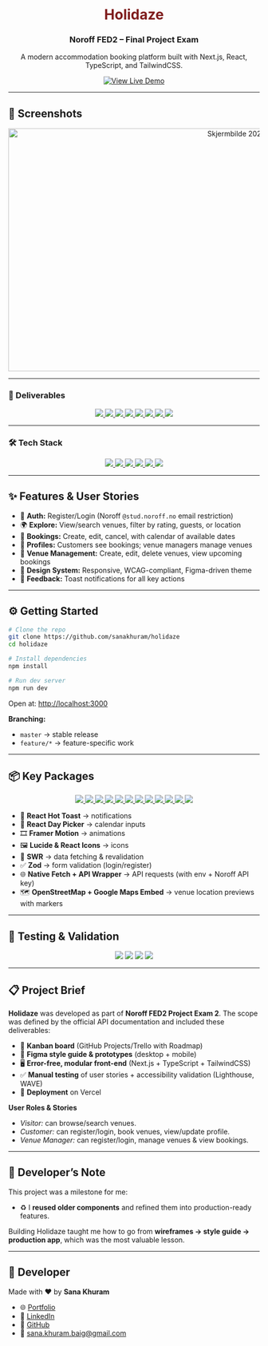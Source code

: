 <div align="center">
  <h1 style="color:#7f1d1d;">Holidaze</h1>
  <h3>Noroff FED2 – Final Project Exam</h3>
  <p>A modern accommodation booking platform built with Next.js, React, TypeScript, and TailwindCSS.</p>
  <a href="https://holidaze-green.vercel.app/" target="_blank">
    <img src="https://img.shields.io/badge/View%20Live-Demo-7f1d1d?style=for-the-badge&logo=vercel&logoColor=white" alt="View Live Demo" />
  </a>
</div>

---

## 📸 Screenshots

<p align="center">
  
<img width="999" height="487" alt="Skjermbilde 2025-09-22 142902" src="https://github.com/user-attachments/assets/351a25ec-b61a-45d5-9ec9-12eeaade8c7d" />


---

### 🚀 Deliverables

<p align="center">  
  <a href="https://github.com/users/sanakhuram/projects/6" target="_blank">  
    <img src="https://img.shields.io/badge/Kanban-Board-0A66C2?style=for-the-badge&logo=trello&logoColor=white" />  
  </a>  
  <a href="https://github.com/users/sanakhuram/projects/6/views/2" target="_blank">  
    <img src="https://img.shields.io/badge/Gantt-Chart-4682B4?style=for-the-badge&logo=clockify&logoColor=white" />  
  </a>  
  <a href="https://www.figma.com/design/4ya7bUgAL0onYXAJuJklb1/Holidaze?node-id=48-3" target="_blank">  
    <img src="https://img.shields.io/badge/Figma-Style%20Guide-FF4500?style=for-the-badge&logo=figma&logoColor=white" />  
  </a>  
  <a href="https://www.figma.com/design/4ya7bUgAL0onYXAJuJklb1/Holidaze?node-id=72-42" target="_blank">  
    <img src="https://img.shields.io/badge/Figma-Wireframes-FF1493?style=for-the-badge&logo=figma&logoColor=white" />  
  </a>  
  <a href="https://www.figma.com/design/4ya7bUgAL0onYXAJuJklb1/Holidaze?node-id=48-2" target="_blank">  
    <img src="https://img.shields.io/badge/Figma-Mobile%20Prototype-FF8C00?style=for-the-badge&logo=figma&logoColor=white" />  
  </a>  
  <a href="https://www.figma.com/design/4ya7bUgAL0onYXAJuJklb1/Holidaze?node-id=0-1" target="_blank">  
    <img src="https://img.shields.io/badge/Figma-Desktop%20Prototype-DC143C?style=for-the-badge&logo=figma&logoColor=white" />  
  </a>  
  <a href="https://github.com/sanakhuram/holidaze" target="_blank">  
    <img src="https://img.shields.io/badge/GitHub-Repository-181717?style=for-the-badge&logo=github&logoColor=white" />  
  </a>  
  <a href="https://holidaze-green.vercel.app/" target="_blank">  
    <img src="https://img.shields.io/badge/View-Live%20Demo-7f1d1d?style=for-the-badge&logo=vercel&logoColor=white" />  
  </a>  
</p>  

---

### 🛠️ Tech Stack

<p align="center">  
  <a href="https://react.dev/" target="_blank">  
    <img src="https://img.shields.io/badge/React-19-61DAFB?style=for-the-badge&logo=react&logoColor=black" />  
  </a>  
  <a href="https://nextjs.org/" target="_blank">  
    <img src="https://img.shields.io/badge/Next.js-15-000000?style=for-the-badge&logo=nextdotjs&logoColor=white" />  
  </a>  
  <a href="https://www.typescriptlang.org/" target="_blank">  
    <img src="https://img.shields.io/badge/TypeScript-5-3178C6?style=for-the-badge&logo=typescript&logoColor=white" />  
  </a>  
  <a href="https://tailwindcss.com/" target="_blank">  
    <img src="https://img.shields.io/badge/TailwindCSS-3-38B2AC?style=for-the-badge&logo=tailwindcss&logoColor=white" />  
  </a>  
  <a href="https://www.canva.com/" target="_blank">  
    <img src="https://img.shields.io/badge/Canva-Design-00C4CC?style=for-the-badge&logo=canva&logoColor=white" />  
  </a>  
  <a href="https://www.figma.com/" target="_blank">  
    <img src="https://img.shields.io/badge/Figma-Design%20System-F24E1E?style=for-the-badge&logo=figma&logoColor=white" />  
  </a>  
</p>  

---


## ✨ Features & User Stories

- 🔑 **Auth:** Register/Login (Noroff `@stud.noroff.no` email restriction)
- 🌍 **Explore:** View/search venues, filter by rating, guests, or location
- 📅 **Bookings:** Create, edit, cancel, with calendar of available dates
- 👤 **Profiles:** Customers see bookings; venue managers manage venues
- 🏡 **Venue Management:** Create, edit, delete venues, view upcoming bookings
- 🎨 **Design System:** Responsive, WCAG-compliant, Figma-driven theme
- 💬 **Feedback:** Toast notifications for all key actions

---

## ⚙️ Getting Started

```bash
# Clone the repo
git clone https://github.com/sanakhuram/holidaze
cd holidaze

# Install dependencies
npm install

# Run dev server
npm run dev
```

Open at: [http://localhost:3000](http://localhost:3000)

**Branching:**

- `master` → stable release
- `feature/*` → feature-specific work

---

## 📦 Key Packages

<p align="center">
  <a href="https://nextjs.org/" target="_blank">
    <img src="https://img.shields.io/badge/Next.js-15-000000?style=for-the-badge&logo=nextdotjs&logoColor=white" />
  </a>
  <a href="https://react.dev/" target="_blank">
    <img src="https://img.shields.io/badge/React-19-61DAFB?style=for-the-badge&logo=react&logoColor=black" />
  </a>
  <a href="https://tailwindcss.com/" target="_blank">
    <img src="https://img.shields.io/badge/TailwindCSS-38B2AC?style=for-the-badge&logo=tailwindcss&logoColor=white" />
  </a>
  <a href="https://react-hot-toast.com/" target="_blank">
    <img src="https://img.shields.io/badge/React--Hot--Toast-FF69B4?style=for-the-badge&logo=react&logoColor=white" />
  </a>
  <a href="https://react-day-picker.js.org/" target="_blank">
    <img src="https://img.shields.io/badge/React--Day--Picker-9370DB?style=for-the-badge&logo=react&logoColor=white" />
  </a>
  <a href="https://www.framer.com/motion/" target="_blank">
    <img src="https://img.shields.io/badge/Framer--Motion-00C4FF?style=for-the-badge&logo=framer&logoColor=black" />
  </a>
  <a href="https://lucide.dev/" target="_blank">
    <img src="https://img.shields.io/badge/Lucide--React-FF5722?style=for-the-badge&logo=react&logoColor=white" />
  </a>
  <a href="https://react-icons.github.io/react-icons/" target="_blank">
    <img src="https://img.shields.io/badge/React--Icons-009688?style=for-the-badge&logo=react&logoColor=white" />
  </a>
  <a href="https://swr.vercel.app/" target="_blank">
    <img src="https://img.shields.io/badge/SWR-1E90FF?style=for-the-badge&logo=vercel&logoColor=white" />
  </a>
  <a href="https://zod.dev/" target="_blank">
    <img src="https://img.shields.io/badge/Zod-4CAF50?style=for-the-badge&logo=zod&logoColor=white" />
  </a>
  <a href="https://www.openstreetmap.org/" target="_blank">
    <img src="https://img.shields.io/badge/OpenStreetMap-Map%20Embed-6DA55F?style=for-the-badge&logo=openstreetmap&logoColor=white" />
  </a>
  <a href="https://www.google.com/maps" target="_blank">
    <img src="https://img.shields.io/badge/Google%20Maps-Embed-4285F4?style=for-the-badge&logo=googlemaps&logoColor=white" />
  </a>
</p>


- 🔔 **React Hot Toast** → notifications  
- 📅 **React Day Picker** → calendar inputs  
- 🎞️ **Framer Motion** → animations  
- 🖼️ **Lucide & React Icons** → icons  
- 📡 **SWR** → data fetching & revalidation  
- ✅ **Zod** → form validation (login/register)  
- 🌐 **Native Fetch + API Wrapper** → API requests (with env + Noroff API key)  
- 🗺️ **OpenStreetMap + Google Maps Embed** → venue location previews with markers  


---

## 🧪 Testing & Validation

<p align="center">
  <img src="https://img.shields.io/badge/Lighthouse-95%2B-red?style=for-the-badge&logo=lighthouse&logoColor=white" />
  <img src="https://img.shields.io/badge/Axe--Core-No%20critical%20issues-pink?style=for-the-badge&logo=axe&logoColor=white" />
  <img src="https://img.shields.io/badge/WAVE-Contrast%20%26%20ARIA%20checked-purple?style=for-the-badge&logo=wave&logoColor=white" />
  <img src="https://img.shields.io/badge/W3C%20HTML%20Validator-Passed-green?style=for-the-badge&logo=w3c&logoColor=white" />
</p>


---


## 📋 Project Brief

**Holidaze** was developed as part of **Noroff FED2 Project Exam 2**.
The scope was defined by the official API documentation and included these deliverables:

- 📌 **Kanban board** (GitHub Projects/Trello with Roadmap)
- 🎨 **Figma style guide & prototypes** (desktop + mobile)
- 🖥️ **Error-free, modular front-end** (Next.js + TypeScript + TailwindCSS)
- ✅ **Manual testing** of user stories + accessibility validation (Lighthouse, WAVE)
- 🚀 **Deployment** on Vercel

**User Roles & Stories**

- _Visitor:_ can browse/search venues.
- _Customer:_ can register/login, book venues, view/update profile.
- _Venue Manager:_ can register/login, manage venues & view bookings.

---

## 📝 Developer’s Note

This project was a milestone for me:

- ♻️ I **reused older components** and refined them into production-ready features.

Building Holidaze taught me how to go from **wireframes → style guide → production app**, which was the most valuable lesson.

---

## 👤 Developer

Made with ❤️ by **Sana Khuram**

- 🌐 [Portfolio](https://skhuram.netlify.app/)
- 💼 [LinkedIn](https://www.linkedin.com/in/sana-khuram-157ba02b7/)
- 🐙 [GitHub](https://github.com/sanakhuram)
- 📧 [sana.khuram.baig@gmail.com](mailto:sana.khuram.baig@gmail.com)
